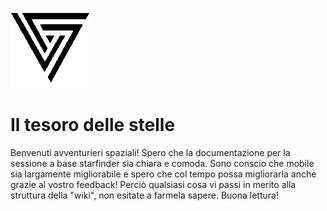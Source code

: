 ![logo space](logo.gif ':size=100')
# Il tesoro delle stelle

Benvenuti avventurieri spaziali!
Spero che la documentazione per la sessione a base starfinder sia chiara e comoda.
Sono conscio che mobile sia largamente migliorabile e spero che col tempo possa migliorarla anche grazie al vostro feedback! Perciò qualsiasi cosa vi passi in merito alla struttura della "wiki", non esitate a farmela sapere.
Buona lettura!